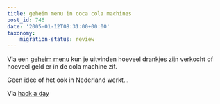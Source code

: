 ```yaml
---
title: geheim menu in coca cola machines
post_id: 746
date: '2005-01-12T08:31:00+00:00'
taxonomy:
    migration-status: review
---
```

Via een [geheim menu](http://www.i-hacked.com/Misc/Random-Stuff/Hacking-Coke-Machines.html) kun je uitvinden hoeveel drankjes zijn verkocht of hoeveel geld er in de cola machine zit.

Geen idee of het ook in Nederland werkt…

Via [hack a day](http://www.hackaday.com/entry/1234000447026973/)